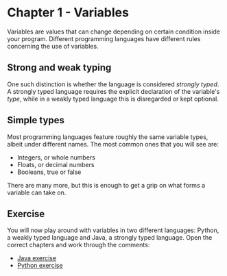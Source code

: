 # Chapter 1 - Variables
Variables are values that can change depending on certain condition inside your program. Different programming languages
have different rules concerning the use of variables. 

## Strong and weak typing
One such distinction is whether the language is considered
_strongly typed_. A strongly typed language requires the explicit declaration of the variable's _type_, while in a
weakly typed language this is disregarded or kept optional.

## Simple types
Most programming languages feature roughly the same variable types, albeit under different names. The most common ones
that you will see are:
* Integers, or whole numbers
* Floats, or decimal numbers
* Booleans, true or false

There are many more, but this is enough to get a grip on what forms a variable can take on.

## Exercise
You will now play around with variables in two different languages: Python, a weakly typed language and Java, a
strongly typed language. Open the correct chapters and work through the comments:
* [Java exercise](../java/src/Chapter1.java)
* [Python exercise](../python/src/Chapter1.py)
